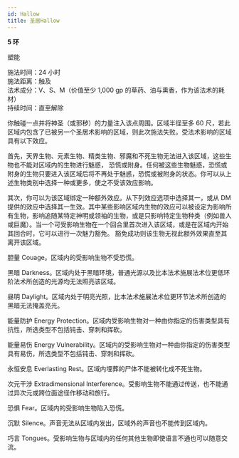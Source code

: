 ```yaml
---
id: Hallow
title: 圣居Hallow
---
```


**5 环**

塑能

施法时间：24 小时  
施法距离：触及  
法术成分：V、S、M（价值至少 1,000 gp 的草药、油与熏香，作为该法术的耗材）  
持续时间：直至解除

你触碰一点并将神圣（或邪秽）的力量注入该点周围。区域半径至多 60 尺，若此区域内包含了已被另一个圣居术影响的区域，则此次施法失败。受法术影响的区域具有以下效应。

首先，天界生物、元素生物、精类生物、邪魔和不死生物无法进入该区域，这些生物也不能对区域内的生物进行魅惑，
恐慌或附身。任何被这些生物魅惑，恐慌或附身的生物只要进入该区域后将不再处于魅惑，恐慌或被附身的状态。你可以从上述生物类别中选择一种或更多，使之不受该效应影响。

其次，你可以为该区域绑定一种额外效应。从下列效应选项中选择其一，或从 DM 提供的效应中选择其一生效。其中某些影响区域内生物的效应可以被设定为影响所有生物，影响追随某特定神明或领袖的生物，或是只影响特定生物种类（例如兽人或巨魔）。当一个可受影响生物在一个回合里首次进入该区域，或是在区域内开始其回合时，它可以进行一次魅力豁免。
豁免成功则该生物无视此额外效果直至其离开该区域。

胆量
Couage。区域内的受影响生物不受恐慌。

黑暗
Darkness。区域内处于黑暗环境，普通光源以及比本法术施展法术位更低环阶法术所创造的光源均无法照亮该区域。

昼明
Daylight。区域内处于明亮光照，比本法术施展法术位更环节法术所创造的黑暗无法掩盖亮光。

能量防护
Energy Protection。区域内受影响生物对一种由你指定的伤害类型具有抗性，所选类型不包括钝击、穿刺和挥砍。

能量易伤
Energy Vulnerability。区域内的受影响生物对一种由你指定的伤害类型具有易伤，所选类型不包括钝击、穿刺和挥砍。

永恒安息
Everlasting Rest。区域内埋葬的尸体不能被转化成不死生物。

次元干涉
Extradimensional Interference。受影响生物不能通过传送，也不能通过异次元或跨位面途径作移动和旅行。

恐惧
Fear。区域内的受影响生物陷入恐慌。

沉默
Silence。声音无法从区域内发出，区域外的声音也不能传到区域内。

巧言
Tongues。受影响生物与区域内的任何其他生物即使语言不通也可以随意交流。
